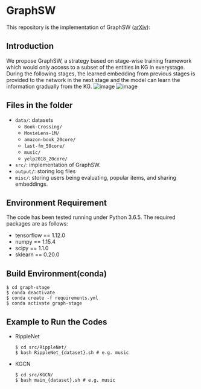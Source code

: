 # GraphSW

This repository is the implementation of GraphSW ([arXiv](https://arxiv.org/abs/1908.05611)):
## Introduction
We propose GraphSW, a strategy based on stage-wise training framework which would only access to a subset of the entities in KG in everystage. During the following stages, the learned embedding from previous stages is provided to the network in the next stage and the model can learn the information gradually from the KG.
![image](https://github.com/mengruwu/graphsw-dev/blob/master/framwork.png)
![image](https://github.com/mengruwu/graphsw-dev/blob/master/performance.png)

## Files in the folder

- `data/`: datasets
  - `Book-Crossing/`
  - `MovieLens-1M/`
  - `amazon-book_20core/`
  - `last-fm_50core/`
  - `music/`
  - `yelp2018_20core/`
- `src/`: implementation of GraphSW.
- `output/`: storing log files
- `misc/`: storing users being evaluating, popular items, and sharing embeddings.
## Environment Requirement
The code has been tested running under Python 3.6.5. The required packages are as follows:
* tensorflow == 1.12.0
* numpy == 1.15.4
* scipy == 1.1.0
* sklearn == 0.20.0

## Build Environment(conda)
```
$ cd graph-stage
$ conda deactivate
$ conda create -f requirements.yml
$ conda activate graph-stage
```

## Example to Run the Codes
- RippleNet
  ```
  $ cd src/RippleNet/
  $ bash RippleNet_{dataset}.sh # e.g. music
  ```
- KGCN
  ```
  $ cd src/KGCN/
  $ bash main_{dataset}.sh # e.g. music
  ```
